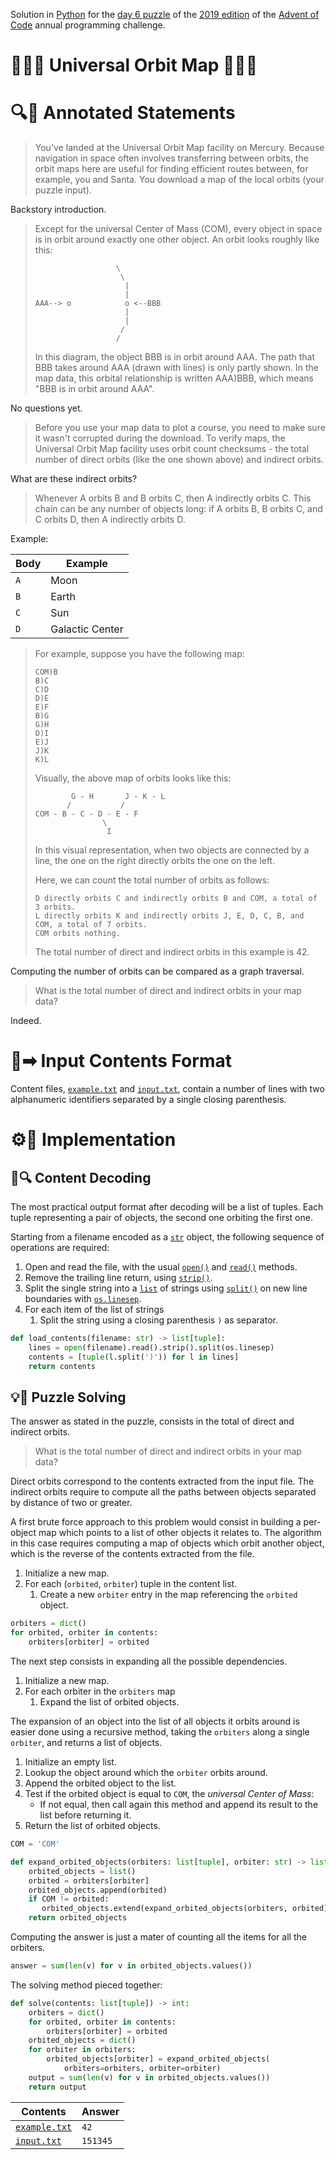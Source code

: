 Solution in [Python][py] for the [day 6 puzzle][aoc-2019-6] of the [2019 edition][aoc-2019] of the [Advent of Code][aoc] annual programming challenge.

# 🎄🌟🌟 Universal Orbit Map 🎄🌟🌟

# 🔍📖 Annotated Statements

> You've landed at the Universal Orbit Map facility on Mercury. Because navigation in space often involves transferring between orbits, the orbit maps here are useful for finding efficient routes between, for example, you and Santa. You download a map of the local orbits (your puzzle input).

Backstory introduction.

> Except for the universal Center of Mass (COM), every object in space is in orbit around exactly one other object. An orbit looks roughly like this:
> 
> ```
>                   \
>                    \
>                     |
>                     |
> AAA--> o            o <--BBB
>                     |
>                     |
>                    /
>                   /
> ```
> 
> In this diagram, the object BBB is in orbit around AAA. The path that BBB takes around AAA (drawn with lines) is only partly shown. In the map data, this orbital relationship is written AAA)BBB, which means "BBB is in orbit around AAA".

No questions yet.

> Before you use your map data to plot a course, you need to make sure it wasn't corrupted during the download. To verify maps, the Universal Orbit Map facility uses orbit count checksums - the total number of direct orbits (like the one shown above) and indirect orbits.

What are these indirect orbits?

> Whenever A orbits B and B orbits C, then A indirectly orbits C. This chain can be any number of objects long: if A orbits B, B orbits C, and C orbits D, then A indirectly orbits D.

Example:

Body | Example
--- | ---
`A` | Moon
`B` | Earth
`C` | Sun
`D` | Galactic Center

> For example, suppose you have the following map:
> 
> ```
> COM)B
> B)C
> C)D
> D)E
> E)F
> B)G
> G)H
> D)I
> E)J
> J)K
> K)L
> ```
> 
> Visually, the above map of orbits looks like this:
> 
> ```
>         G - H       J - K - L
>        /           /
> COM - B - C - D - E - F
>                \
>                 I
> ```
> 
> In this visual representation, when two objects are connected by a line, the one on the right directly orbits the one on the left.
> 
> Here, we can count the total number of orbits as follows:
> 
>     D directly orbits C and indirectly orbits B and COM, a total of 3 orbits.
>     L directly orbits K and indirectly orbits J, E, D, C, B, and COM, a total of 7 orbits.
>     COM orbits nothing.
> 
> The total number of direct and indirect orbits in this example is 42.

Computing the number of orbits can be compared as a graph traversal. 

> What is the total number of direct and indirect orbits in your map data?

Indeed.

# 📃➡ Input Contents Format

Content files, [`example.txt`](./example.txt) and [`input.txt`](./input.txt), contain a number of lines with two alphanumeric identifiers separated by a single closing parenthesis.

# ⚙🚀 Implementation

## 💾🔍 Content Decoding

The most practical output format after decoding will be a list of tuples. Each tuple representing a pair of objects, the second one orbiting the first one.

Starting from a filename encoded as a [`str`][py-string] object, the following sequence of operations are required:

1. Open and read the file, with the usual [`open()`][py-open] and [`read()`][py-read] methods.
1. Remove the trailing line return, using [`strip()`][py-strip].
1. Split the single string into a [`list`][py-list] of strings using [`split()`][py-split] on new line boundaries with [`os.linesep`][py-linesep].
1. For each item of the list of strings
    1. Split the string using a closing parenthesis `)` as separator.

```python
def load_contents(filename: str) -> list[tuple]:
    lines = open(filename).read().strip().split(os.linesep)
    contents = [tuple(l.split(')')) for l in lines]
    return contents
```

## 💡🙋 Puzzle Solving

The answer as stated in the puzzle, consists in the total of direct and indirect orbits.

> What is the total number of direct and indirect orbits in your map data?

Direct orbits correspond to the contents extracted from the input file. The indirect orbits require to compute all the paths between objects separated by distance of two or greater.

A first brute force approach to this problem would consist in building a per-object map which points to a list of other objects it relates to. The algorithm in this case requires computing a map of objects which orbit another object, which is the reverse of the contents extracted from the file.

1. Initialize a new map.
1. For each (`orbited`, `orbiter`) tuple in the content list.
    1. Create a new `orbiter` entry in the map referencing the `orbited` object.

```python
orbiters = dict()
for orbited, orbiter in contents:
    orbiters[orbiter] = orbited
```

The next step consists in expanding all the possible dependencies.

1. Initialize a new map.
1. For each orbiter in the `orbiters` map
    1. Expand the list of orbited objects.

The expansion of an object into the list of all objects it orbits around is easier done using a recursive method, taking the `orbiters` along a single `orbiter`, and returns a list of objects.

1. Initialize an empty list.
1. Lookup the object around which the `orbiter` orbits around.
1. Append the orbited object to the list.
1. Test if the orbited object is equal to `COM`, the *universal Center of Mass*:
    * If not equal, then call again this method and append its result to the list before returning it.
1. Return the list of orbited objects.

```python
COM = 'COM'

def expand_orbited_objects(orbiters: list[tuple], orbiter: str) -> list[str]:
    orbited_objects = list()
    orbited = orbiters[orbiter]
    orbited_objects.append(orbited)
    if COM != orbited:
       orbited_objects.extend(expand_orbited_objects(orbiters, orbited))
    return orbited_objects
```

Computing the answer is just a mater of counting all the items for all the orbiters.

```python
answer = sum(len(v) for v in orbited_objects.values())
```

The solving method pieced together:

```python
def solve(contents: list[tuple]) -> int:
    orbiters = dict()
    for orbited, orbiter in contents:
        orbiters[orbiter] = orbited
    orbited_objects = dict()
    for orbiter in orbiters:
        orbited_objects[orbiter] = expand_orbited_objects(
            orbiters=orbiters, orbiter=orbiter)
    output = sum(len(v) for v in orbited_objects.values())
    return output
```

Contents | Answer
--- | ---
[`example.txt`](./input.txt) | `42`
[`input.txt`](./input.txt) | `151345`


[aoc]: https://adventofcode.com/
[aoc-2019]: https://adventofcode.com/2019/
[aoc-intro]: https://adventofcode.com/2019/about
[aoc-2019-6]: https://adventofcode.com/2019/day/6

[py]: https://docs.python.org/3/
[py-argparse]: https://docs.python.org/3/library/argparse.html
[py-counter]: https://docs.python.org/3/library/collections.html#collections.Counter
[py-exit]: https://docs.python.org/3/library/sys.html?highlight=sys%20exit#sys.exit
[py-generator]: https://docs.python.org/3/library/stdtypes.html#generator-types
[py-list]: https://docs.python.org/3/library/stdtypes.html#list
[py-main]: https://docs.python.org/3/library/__main__.html
[py-map]: https://docs.python.org/3/library/functions.html#map
[py-name]: https://docs.python.org/3/library/stdtypes.html#definition.__name__
[py-open]: https://docs.python.org/3/library/functions.html#open
[py-linesep]: https://docs.python.org/3/library/os.html#os.linesep
[py-read]: https://docs.python.org/3/library/io.html#io.TextIOBase.read
[py-set]: https://docs.python.org/3/library/stdtypes.html#set
[py-split]: https://docs.python.org/3/library/stdtypes.html?highlight=strip#str.split
[py-string]: https://docs.python.org/3/library/stdtypes.html#textseq
[py-strip]: https://docs.python.org/3/library/stdtypes.html?highlight=strip#str.strip
[py-sum]: https://docs.python.org/3/library/functions.html#sum
[py-tuple]: https://docs.python.org/3/library/stdtypes.html#tuple

[w-comma]: https://en.wikipedia.org/wiki/Comma#Computing
[w-newline]: https://en.wikipedia.org/wiki/Newline
[w-taxicab-geometry]: https://en.wikipedia.org/wiki/Taxicab_geometry
[w-distance]: https://en.wikipedia.org/wiki/Distance_from_a_point_to_a_line#Line_defined_by_two_points
